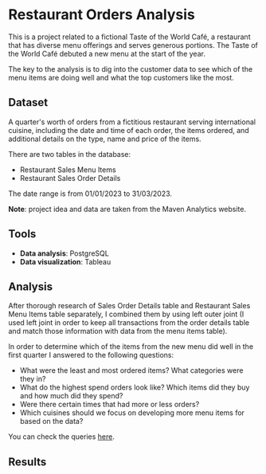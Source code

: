 # Restaurant Orders Analysis

This is a project related to a fictional Taste of the World Café,
a restaurant that has diverse menu offerings and serves generous portions. 
The Taste of the World Café debuted a new menu at the start of the year.

The key to the analysis is to dig into the customer data to see which of the
menu items are doing well and what the top customers like the most. 

## Dataset
A quarter's worth of orders from a fictitious restaurant serving international cuisine,
including the date and time of each order, the items ordered,
and additional details on the type, name and price of the items.

There are two tables in the database:
* Restaurant Sales Menu Items
* Restaurant Sales Order Details

The date range is from 01/01/2023 to 31/03/2023.

**Note**: project idea and data are taken from the Maven Analytics website.

## Tools
* **Data analysis**: PostgreSQL
* **Data visualization**: Tableau

## Analysis
After thorough research of Sales Order Details table and Restaurant Sales Menu Items table separately,
I combined them by using left outer joint (I used left joint in order to keep all transactions from the
order details table and match those information with data from the menu items table).

In order to determine which of the items from the new menu did well in the first quarter I answered to the following questions:
* What were the least and most ordered items? What categories were they in?
* What do the highest spend orders look like? Which items did they buy and how much did they spend?
* Were there certain times that had more or less orders?
* Which cuisines should we focus on developing more menu items for based on the data?

You can check the queries [here]().

## Results
